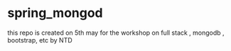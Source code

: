 # spring_mongod
this repo is created on  5th may for the workshop on full stack , mongodb , bootstrap, etc by NTD

